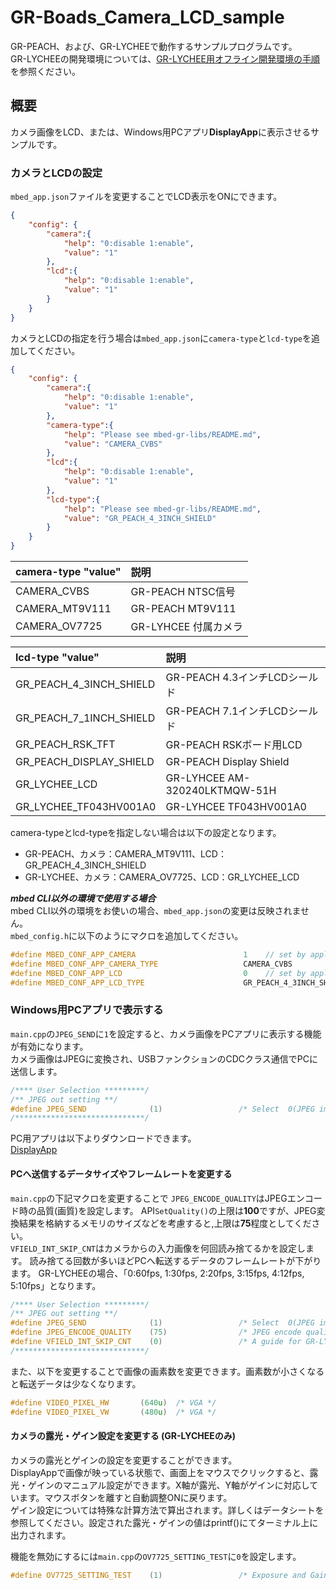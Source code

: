 # GR-Boads_Camera_LCD_sample
GR-PEACH、および、GR-LYCHEEで動作するサンプルプログラムです。  
GR-LYCHEEの開発環境については、[GR-LYCHEE用オフライン開発環境の手順](https://developer.mbed.org/users/dkato/notebook/offline-development-lychee-langja/)を参照ください。


## 概要
カメラ画像をLCD、または、Windows用PCアプリ**DisplayApp**に表示させるサンプルです。  

### カメラとLCDの設定
``mbed_app.json``ファイルを変更することでLCD表示をONにできます。
```json
{
    "config": {
        "camera":{
            "help": "0:disable 1:enable",
            "value": "1"
        },
        "lcd":{
            "help": "0:disable 1:enable",
            "value": "1"
        }
    }
}
```

カメラとLCDの指定を行う場合は``mbed_app.json``に``camera-type``と``lcd-type``を追加してください。
```json
{
    "config": {
        "camera":{
            "help": "0:disable 1:enable",
            "value": "1"
        },
        "camera-type":{
            "help": "Please see mbed-gr-libs/README.md",
            "value": "CAMERA_CVBS"
        },
        "lcd":{
            "help": "0:disable 1:enable",
            "value": "1"
        },
        "lcd-type":{
            "help": "Please see mbed-gr-libs/README.md",
            "value": "GR_PEACH_4_3INCH_SHIELD"
        }
    }
}
```


| camera-type "value"     | 説明                               |
|:------------------------|:-----------------------------------|
| CAMERA_CVBS             | GR-PEACH NTSC信号                  |
| CAMERA_MT9V111          | GR-PEACH MT9V111                   |
| CAMERA_OV7725           | GR-LYHCEE 付属カメラ               |

| lcd-type "value"        | 説明                               |
|:------------------------|:-----------------------------------|
| GR_PEACH_4_3INCH_SHIELD | GR-PEACH 4.3インチLCDシールド      |
| GR_PEACH_7_1INCH_SHIELD | GR-PEACH 7.1インチLCDシールド      |
| GR_PEACH_RSK_TFT        | GR-PEACH RSKボード用LCD            |
| GR_PEACH_DISPLAY_SHIELD | GR-PEACH Display Shield            |
| GR_LYCHEE_LCD           | GR-LYHCEE AM-320240LKTMQW-51H      |
| GR_LYCHEE_TF043HV001A0  | GR-LYHCEE TF043HV001A0             |


camera-typeとlcd-typeを指定しない場合は以下の設定となります。  
* GR-PEACH、カメラ：CAMERA_MT9V111、LCD：GR_PEACH_4_3INCH_SHIELD  
* GR-LYCHEE、カメラ：CAMERA_OV7725、LCD：GR_LYCHEE_LCD  

***mbed CLI以外の環境で使用する場合***  
mbed CLI以外の環境をお使いの場合、``mbed_app.json``の変更は反映されません。  
``mbed_config.h``に以下のようにマクロを追加してください。  
```cpp
#define MBED_CONF_APP_CAMERA                        1    // set by application
#define MBED_CONF_APP_CAMERA_TYPE                   CAMERA_CVBS             // set by application
#define MBED_CONF_APP_LCD                           0    // set by application
#define MBED_CONF_APP_LCD_TYPE                      GR_PEACH_4_3INCH_SHIELD // set by application
```


### Windows用PCアプリで表示する
``main.cpp``の``JPEG_SEND``に``1``を設定すると、カメラ画像をPCアプリに表示する機能が有効になります。  
カメラ画像はJPEGに変換され、USBファンクションのCDCクラス通信でPCに送信します。  
```cpp
/**** User Selection *********/
/** JPEG out setting **/
#define JPEG_SEND              (1)                 /* Select  0(JPEG images are not output to PC) or 1(JPEG images are output to PC on USB(CDC) for focusing the camera) */
/*****************************/
```
PC用アプリは以下よりダウンロードできます。  
[DisplayApp](https://developer.mbed.org/users/dkato/code/DisplayApp/)  


#### PCへ送信するデータサイズやフレームレートを変更する
``main.cpp``の下記マクロを変更することで
``JPEG_ENCODE_QUALITY``はJPEGエンコード時の品質(画質)を設定します。
API``SetQuality()``の上限は**100**ですが、JPEG変換結果を格納するメモリのサイズなどを考慮すると,上限は**75**程度としてください。  
``VFIELD_INT_SKIP_CNT``はカメラからの入力画像を何回読み捨てるかを設定します。
読み捨てる回数が多いほどPCへ転送するデータのフレームレートが下がります。
GR-LYCHEEの場合、「0:60fps, 1:30fps, 2:20fps, 3:15fps, 4:12fps, 5:10fps」となります。

```cpp
/**** User Selection *********/
/** JPEG out setting **/
#define JPEG_SEND              (1)                 /* Select  0(JPEG images are not output to PC) or 1(JPEG images are output to PC on USB(CDC) for focusing the camera) */
#define JPEG_ENCODE_QUALITY    (75)                /* JPEG encode quality (min:1, max:75 (Considering the size of JpegBuffer, about 75 is the upper limit.)) */
#define VFIELD_INT_SKIP_CNT    (0)                 /* A guide for GR-LYCHEE.  0:60fps, 1:30fps, 2:20fps, 3:15fps, 4:12fps, 5:10fps */
/*****************************/
```

また、以下を変更することで画像の画素数を変更できます。画素数が小さくなると転送データは少なくなります。

```cpp
#define VIDEO_PIXEL_HW       (640u)  /* VGA */
#define VIDEO_PIXEL_VW       (480u)  /* VGA */
```

#### カメラの露光・ゲイン設定を変更する (GR-LYCHEEのみ)
カメラの露光とゲインの設定を変更することができます。  
DisplayAppで画像が映っている状態で、画面上をマウスでクリックすると、露光・ゲインのマニュアル設定ができます。X軸が露光、Y軸がゲインに対応しています。マウスボタンを離すと自動調整ONに戻ります。  
ゲイン設定については特殊な計算方法で算出されます。詳しくはデータシートを参照してください。設定された露光・ゲインの値はprintf()にてターミナル上に出力されます。  

機能を無効にするには`main.cpp`の``OV7725_SETTING_TEST``に``0``を設定します。  

```cpp
#define OV7725_SETTING_TEST    (1)                 /* Exposure and Gain Setting Test 0:disable 1:enable */
```

